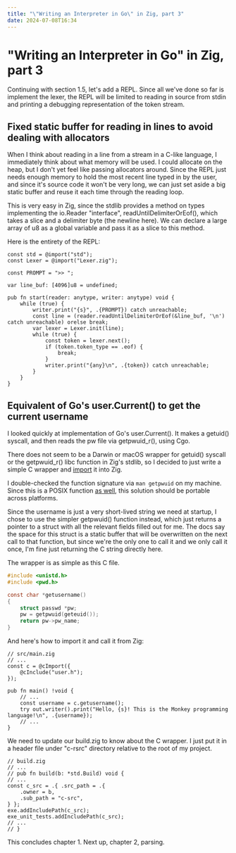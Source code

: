 ```yaml
---
title: "\"Writing an Interpreter in Go\" in Zig, part 3"
date: 2024-07-08T16:34
---
```


# "Writing an Interpreter in Go" in Zig, part 3

Continuing with section 1.5, let's add a REPL. Since all we've done
so far is implement the lexer, the REPL will be limited to reading in source
from stdin and printing a debugging representation of the token stream.

## Fixed static buffer for reading in lines to avoid dealing with allocators

When I think about reading in a line from a stream in a C-like language,
I immediately think about what memory will be used. I could allocate on the
heap, but I don't yet feel like passing allocators around. Since the REPL
just needs enough memory to hold the most recent line typed in by the user,
and since it's source code it won't be very long, we can just set aside a
big static buffer and reuse it each time through the reading loop.

This is very easy in Zig, since the stdlib provides a method on types
implementing the io.Reader "interface", readUntilDelimiterOrEof(), which
takes a slice and a delimiter byte (the newline here). We can declare a large
array of u8 as a global variable and pass it as a slice to this method.

Here is the entirety of the REPL:

```zig
const std = @import("std");
const Lexer = @import("Lexer.zig");

const PROMPT = ">> ";

var line_buf: [4096]u8 = undefined;

pub fn start(reader: anytype, writer: anytype) void {
    while (true) {
        writer.print("{s}", .{PROMPT}) catch unreachable;
        const line = (reader.readUntilDelimiterOrEof(&line_buf, '\n') catch unreachable) orelse break;
        var lexer = Lexer.init(line);
        while (true) {
            const token = lexer.next();
            if (token.token_type == .eof) {
                break;
            }
            writer.print("{any}\n", .{token}) catch unreachable;
        }
    }
}
```

## Equivalent of Go's user.Current() to get the current username

I looked quickly at implementation of Go's user.Current(). It makes a getuid()
syscall, and then reads the pw file via getpwuid_r(), using Cgo.

There does not seem to be a Darwin or macOS wrapper for getuid() syscall or
the getpwuid_r() libc function in Zig's stdlib, so I decided to just write a
simple C wrapper and [import](https://zig.guide/master/working-with-c/c-import)
it into Zig.

I double-checked the function signature via `man
getpwuid` on my machine. Since this is a POSIX function [as
well](https://pubs.opengroup.org/onlinepubs/009604499/functions/getpwuid.html),
this solution should be portable across platforms.

Since the username is just a very short-lived string we need at startup,
I chose to use the simpler getpwuid() function instead, which just returns a
pointer to a struct with all the relevant fields filled out for me. The docs
say the space for this struct is a static buffer that will be overwritten
on the next call to that function, but since we're the only one to call it
and we only call it once, I'm fine just returning the C string directly here.

The wrapper is as simple as this C file.

```c
#include <unistd.h>
#include <pwd.h>

const char *getusername()
{
    struct passwd *pw;
    pw = getpwuid(geteuid());
    return pw->pw_name;
}
```

And here's how to import it and call it from Zig:

```zig
// src/main.zig
// ...
const c = @cImport({
    @cInclude("user.h");
});

pub fn main() !void {
    // ...
    const username = c.getusername();
    try out.writer().print("Hello, {s}! This is the Monkey programming language!\n", .{username});
    // ...
}
```

We need to update our build.zig to know about the C wrapper. I just put it
in a header file under "c-rsrc" directory relative to the root of my project.

```zig
// build.zig
// ...
// pub fn build(b: *std.Build) void {
// ...
const c_src = .{ .src_path = .{
    .owner = b,
    .sub_path = "c-src",
} };
exe.addIncludePath(c_src);
exe_unit_tests.addIncludePath(c_src);
// ...
// }
```

This concludes chapter 1. Next up, chapter 2, parsing.
